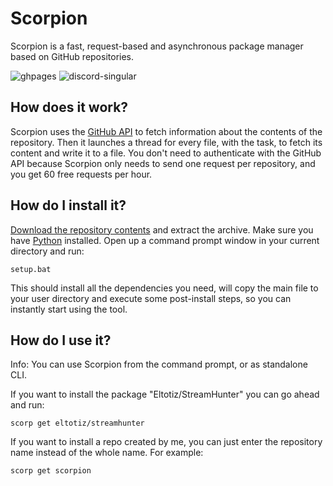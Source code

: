 # Scorpion
Scorpion is a fast, request-based and asynchronous package manager based on GitHub repositories.

![ghpages](https://cdn.jsdelivr.net/npm/@intergrav/devins-badges@3/assets/cozy/documentation/ghpages_vector.svg)
![discord-singular](https://cdn.jsdelivr.net/npm/@intergrav/devins-badges@3/assets/cozy/social/discord-singular_vector.svg)

## How does it work?
Scorpion uses the [GitHub API](https://api.github.com) to fetch information about the contents of the repository. Then it launches a thread for every file, with the task, to fetch its content and write it to a file. You don't need to authenticate with the GitHub API because Scorpion only needs to send one request per repository, and you get 60 free requests per hour.

## How do I install it?
[Download the repository contents](https://github.com/NoahOnFyre/Scorpion/archive/refs/heads/master.zip) and extract the archive. Make sure you have [Python](https://python.org) installed. Open up a command prompt window in your current directory and run:
```
setup.bat
```
This should install all the dependencies you need, will copy the main file to your user directory and execute some post-install steps, so you can instantly start using the tool.

## How do I use it?
Info: You can use Scorpion from the command prompt, or as standalone CLI.

If you want to install the package "Eltotiz/StreamHunter" you can go ahead and run:
```
scorp get eltotiz/streamhunter
```
If you want to install a repo created by me, you can just enter the repository name instead of the whole name. For example:
```
scorp get scorpion
```